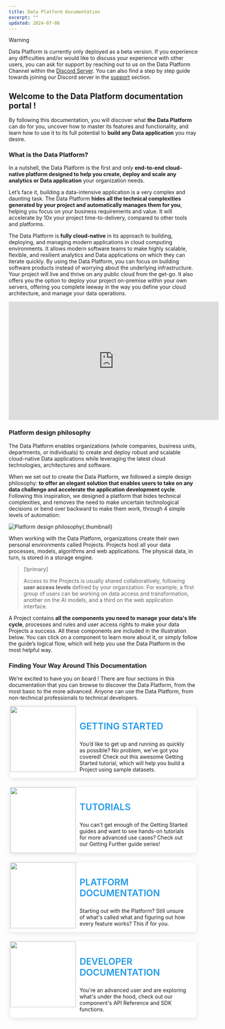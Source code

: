 ```yaml
---
title: Data Platform documentation
excerpt: ""
updated: 2024-07-08
---
```


<style>
.landing-blocks {
    display: flex !important;
    flex-wrap: wrap !important;
    flex-direction: row !important;
    margin:10px 5px !important;
}
.landing-blocks .landing-block {
    flex: 1 !important;
    display: block !important;
    min-width: 150px !important;
    text-decoration: none !important;
    background-color: #fff !important;
    box-shadow: 0 3px 13px 0 rgba(151, 167, 183, 0.3) !important;
    border-radius: 8px !important;
    opacity: 0.95 !important;
    overflow: hidden !important;
    position:relative !important;
}
.landing-blocks .landing-block:nth-child(2) {
    margin:0 10px !important;
}
.landing-blocks .landing-block .img {
    width: 100% !important;
    position: relative !important;
    background: #0050D7 !important;
    height: 110px !important;
}
.landing-blocks .landing-block .img img {
    background:none !important;
    border:none !important;
    box-shadow:none !important;
    top: 50% !important;
    left: 50% !important;
    position: absolute !important;
    transform: translate(-50%, -50%) !important;
}
.landing-blocks .landing-block h3 {
    margin-top: 12px !important;
    padding: 10px 15px 0 !important;
    font-size: 17px !important;
    font-weight: bold !important;
    line-height: 24px !important;
    text-align:center !important;
}
.landing-blocks .landing-block p {
    padding: 0 15px 15px !important;
    font-size: 16px !important;
    margin: 0 !important;
    line-height: 25px !important;
    color:#000 !important;
    text-aliogn:center !important;
}
.landing-blocks .landing-block a {
    bottom:0 !important;
    left:0 !important;
    position:absolute !important;
    right:0 !important;
    top:0 !important;
}




.block-step {
   border-radius: 8px !important;
   background-color: #fff !important;
   box-shadow: 0 3px 13px 0 rgba(151, 167, 183, 0.3) !important;
   display:flex !important;
   margin: 10px 4px 25px !important;
   padding:0 20px 0 0 !important;
   position:relative !important;
}
.block-step img {
    background:none !important;
    border:none !important;
    box-shadow:none !important;
    margin:0 10px 0 0 !important;
    transition:none !important;
    width:175px !important;
}
.block-step h2 {
   line-height:1 !important;
   margin:0 !important;
   padding:10px 0 !important;
}
.block-step h3 {
   font-size:24px !important;
   font-weight:600 !important;
}
 .block-step a {
    bottom:0 !important;
    left:0 !important;
    position:absolute !important;
    right:0 !important;
    top:0 !important;
}
</style>

> [!warning]
>
> Data Platform is currently only deployed as a beta version. If you experience any difficulties and/or would like to discuss your experience with other users, you can ask for support by reaching out to us on the Data Platform Channel within the [Discord Server](https://discord.com/channels/850031577277792286/1163465539981672559). You can also find a step by step guide towards joining our Discord server in the [support](https://docs.forepaas.io/#/en/support/index) section.
> 

## Welcome to the Data Platform documentation portal !

By following this documentation, you will discover what **the Data Platform** can do for you, uncover how to master its features and functionality, and learn how to use it to its full potential to **build any Data application** you may desire.

### What is the Data Platform?

In a nutshell, the Data Platform is the first and only **end-to-end cloud-native platform designed to help you create, deploy and scale any analytics or Data application** your organization needs.

Let’s face it, building a data-intensive application is a very complex and daunting task.
The Data Platform **hides all the technical complexities generated by your project and automatically manages them for you**, helping you focus on your business requirements and value. It will accelerate by 10x your project time-to-delivery, compared to other tools and platforms.

The Data Platform is **fully cloud-native** in its approach to building, deploying, and managing modern applications in cloud computing environments. It allows modern software teams to make highly scalable, flexible, and resilient analytics and Data applications on which they can iterate quickly. 
By using the Data Platform, you can focus on building software products instead of worrying about the underlying infrastructure. Your project will live and thrive on any public cloud from the get-go. It also offers you the option to deploy your project on-premise within your own servers, offering you complete leeway in the way you define your cloud architecture, and manage your data operations.

<iframe class="video" width="560" height="315" src="https://www.youtube-nocookie.com/embed/h35vc9caBZQ?si=d7-9V9Ox_y6OX2SG" title="YouTube video player" frameborder="0" allow="accelerometer; autoplay; clipboard-write; encrypted-media; gyroscope; picture-in-picture; web-share" referrerpolicy="strict-origin-when-cross-origin" allowfullscreen></iframe>

### Platform design philosophy

The Data Platform enables organizations (whole companies, business units, departments, or individuals) to create and deploy robust and scalable cloud-native Data applications while leveraging the latest cloud technologies, architectures and software.

When we set out to create the Data Platform, we followed a simple design philosophy: **to offer an elegant solution that enables users to take on any data challenge and accelerate the application development cycle**. Following this inspiration, we designed a platform that hides technical complexities, and removes the need to make uncertain technological decisions or bend over backward to make them work, through 4 simple levels of automation:

![Platform design philosophy](images/philosophy.png){.thumbnail}

When working with the Data Platform, organizations create their own personal environments called Projects. Projects host all your data processes, models, algorithms and web applications. The physical data, in turn, is stored in a storage engine.

> [!primary]
>
> Access to the Projects is usually shared collaboratively, following **user access levels** defined by your organization. For example, a first group of users can be working on data access and transformation, another on the AI models, and a third on the web application interface.
>

A Project contains **all the components you need to manage your data's life cycle**, processes and rules and user access rights to make your data Projects a success. All these components are included in the illustration below. You can click on a component to learn more about it, or simply follow the guide’s logical flow, which will help you use the Data Platform in the most helpful way.

### Finding Your Way Around This Documentation

We’re excited to have you on board ! There are four sections in this documentation that you can browse to discover the Data Platform, from the most basic to the more advanced. Anyone can use the Data Platform, from non-technical professionals to technical developers.

<div class="block-step">
   <img src="images/pict1.png" />
   <div>
      <h3 style="color:#2199e8 !important;padding-top:5px !important;">GETTING STARTED</h3>
      <p>You’d like to get up and running as quickly as possible? No problem, we’ve got you covered! Check out this awesome Getting Started tutorial, which will help you build a Project using sample datasets.</p>
   </div>
   <a href="https://docs.forepaas.io/#/en/getting-started/index"></a>
</div>

<div class="block-step">
   <img src="images/pict2.png" />
   <div>
      <h3 style="color:#2199e8 !important;padding-top:5px !important;">TUTORIALS</h3>
      <p>You can't get enough of the Getting Started guides and want to see hands-on tutorials for more advanced use cases? Check out our Getting Further guide series!</p>
   </div>
   <a href="https://docs.forepaas.io/#/en/getting-further/index"></a>
</div>

<div class="block-step">
   <img src="images/pict3.png" />
   <div>
      <h3 style="color:#2199e8 !important;padding-top:5px !important;">PLATFORM DOCUMENTATION</h3>
      <p>Starting out with the Platform? Still unsure of what's called what and figuring out how every feature works? This if for you.</p>
   </div>
   <a href="https://docs.forepaas.io/#/en/product/index"></a>
</div>

<div class="block-step">
   <img src="images/pict4.png" />
   <div>
      <h3 style="color:#2199e8 !important;padding-top:5px !important;">DEVELOPER DOCUMENTATION</h3>
      <p>You're an advanced user and are exploring what's under the hood, check out our component's API Reference and SDK functions.</p>
   </div>
   <a href="https://docs.forepaas.io/#/en/technical/index"></a>
</div>
